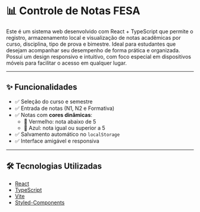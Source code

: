# 📊 Controle de Notas FESA

Este é um sistema web desenvolvido com React + TypeScript que permite o registro, armazenamento local e visualização de notas acadêmicas por curso, disciplina, tipo de prova e bimestre.
Ideal para estudantes que desejam acompanhar seu desempenho de forma prática e organizada.
Possui um design responsivo e intuitivo, com foco especial em dispositivos móveis para facilitar o acesso em qualquer lugar.

---

## ✨ Funcionalidades

- ✅ Seleção do curso e semestre
- ✅ Entrada de notas (N1, N2 e Formativa)
- ✅ Notas com **cores dinâmicas**:
  - 🔴 Vermelho: nota abaixo de 5
  - 🔵 Azul: nota igual ou superior a 5
- ✅ Salvamento automático no `localStorage`
- ✅ Interface amigável e responsiva

---

## 🛠️ Tecnologias Utilizadas

- [React](https://reactjs.org/)
- [TypeScript](https://www.typescriptlang.org/)
- [Vite](https://vitejs.dev/)
- [Styled-Components](https://styled-components.com/)
